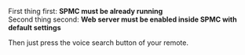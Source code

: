 First thing first: **SPMC must be already running**  
Second thing second: **Web server must be enabled inside SPMC with default settings**

Then just press the voice search button of your remote.